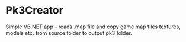 # Pk3Creator
Simple VB.NET app - reads .map file and copy game map files textures, models etc. from source folder to output pk3 folder.
